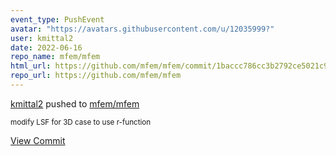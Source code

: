 ```yaml
---
event_type: PushEvent
avatar: "https://avatars.githubusercontent.com/u/12035999?"
user: kmittal2
date: 2022-06-16
repo_name: mfem/mfem
html_url: https://github.com/mfem/mfem/commit/1baccc786cc3b2792ce5021c9dbd22d5474eb180
repo_url: https://github.com/mfem/mfem
---
```


<a href='https://github.com/kmittal2' target='_blank'>kmittal2</a> pushed to <a href='https://github.com/mfem/mfem' target='_blank'>mfem/mfem</a>

<small>modify LSF for 3D case to use r-function</small>

<a href='https://github.com/mfem/mfem/commit/1baccc786cc3b2792ce5021c9dbd22d5474eb180' target='_blank'>View Commit</a>
